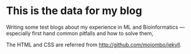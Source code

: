 # This is the data for my blog

Writing some test blogs about my experience in ML and Bioinformatics — especially first hand common pitfalls and how to solve them,



The HTML and CSS are referred from http://github.com/mojombo/jekyll. 
